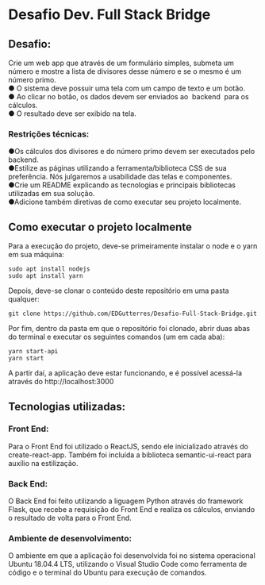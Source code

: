 # Desafio Dev. Full Stack Bridge

## Desafio:
Crie um web app que através de um formulário simples, submeta um número e mostre a lista de divisores desse número e se o mesmo é um número primo.<br>
● O sistema deve possuir uma tela com um campo de texto e um botão.<br>
● Ao clicar no botão, os dados devem ser enviados ao ​ backend ​ para os cálculos.<br>
● O resultado deve ser exibido na tela.<br>

### Restrições técnicas:

●Os cálculos dos divisores e do número primo devem ser executados pelo ​ backend​.<br>
●Estilize as páginas utilizando a ferramenta/biblioteca CSS de sua preferência. Nós julgaremos a usabilidade das telas e componentes.<br>
●Crie um README explicando as tecnologias e principais bibliotecas utilizadas em sua solução.<br>
●Adicione também diretivas de como executar seu projeto localmente.

## Como executar o projeto localmente

Para a execução do projeto, deve-se primeiramente instalar o node e o yarn em sua máquina:<br>

`sudo apt install nodejs`<br>
`sudo apt install yarn`<br>

Depois, deve-se clonar o conteúdo deste repositório em uma pasta qualquer:<br>

`git clone https://github.com/EDGutterres/Desafio-Full-Stack-Bridge.git`<br>

Por fim, dentro da pasta em que o repositório foi clonado, abrir duas abas do terminal e executar os seguintes comandos (um em cada aba):<br>

`yarn start-api`<br>
`yarn start`<br>

A partir daí, a aplicação deve estar funcionando, e é possível acessá-la através do http://localhost:3000

## Tecnologias utilizadas:

### Front End:

Para o Front End foi utilizado o ReactJS, sendo ele inicializado através do create-react-app. Também foi incluída a biblioteca semantic-ui-react para auxílio na estilização.

### Back End:

O Back End foi feito utilizando a liguagem Python através do framework Flask, que recebe a requisição do Front End e realiza os cálculos, enviando o resultado de volta para o Front End.

### Ambiente de desenvolvimento:

O ambiente em que a aplicação foi desenvolvida foi no sistema operacional Ubuntu 18.04.4 LTS, utilizando o Visual Studio Code como ferramenta de código e o terminal do Ubuntu para execução de comandos.